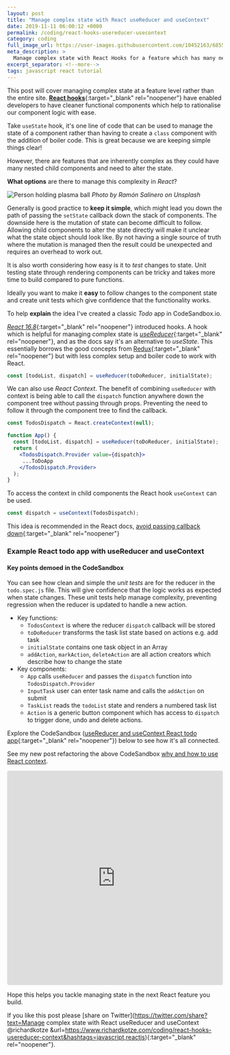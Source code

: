 ```yaml
---
layout: post
title: "Manage complex state with React useReducer and useContext"
date: 2019-11-11 06:00:12 +0000
permalink: /coding/react-hooks-usereducer-usecontext
category: coding
full_image_url: https://user-images.githubusercontent.com/10452163/68551611-a43d0a00-0406-11ea-963e-6f501b6a13ae.jpg
meta_description: >
  Manage complex state with React Hooks for a feature which has many nested child components. Combining useReducer and useContext.
excerpt_separator: <!--more-->
tags: javascript react tutorial
---
```


This post will cover managing complex state at a feature level rather than the entire site. [**React hooks**](https://reactjs.org/docs/hooks-intro.html){:target="\_blank" rel="noopener"} have enabled developers to have cleaner functional components which help to rationalise our component logic with ease.

Take `useState` hook, it's one line of code that can be used to manage the state of a component rather than having to create a `class` component with the addition of boiler code. This is great because we are keeping simple things clear!

However, there are features that are inherently complex as they could have many nested child components and need to alter the state.

**What options** are there to manage this complexity in _React_?

<!--more-->

![Person holding plasma ball](https://user-images.githubusercontent.com/10452163/68551611-a43d0a00-0406-11ea-963e-6f501b6a13ae.jpg)
_Photo by Ramón Salinero on Unsplash_

Generally is good practice to **keep it simple**, which might lead you down the path of passing the `setState` callback down the stack of components. The downside here is the mutation of state can become difficult to follow. Allowing child components to alter the state directly will make it unclear what the state object should look like. By not having a single source of truth where the mutation is managed then the result could be unexpected and requires an overhead to work out. 

It is also worth considering how easy is it to _test_ changes to state. Unit testing state through rendering components can be tricky and takes more time to build compared to pure functions.

Ideally you want to make it **easy** to follow changes to the component state and create unit tests which give confidence that the functionality works.

To help **explain** the idea I've created a classic _Todo_ app in CodeSandbox.io.

[_React 16.8_](https://github.com/facebook/react/blob/master/CHANGELOG.md#1680-february-6-2019){:target="\_blank" rel="noopener"} introduced hooks. A hook which is helpful for managing complex state is [_useReducer_](https://reactjs.org/docs/hooks-reference.html#usereducer){:target="\_blank" rel="noopener"}, and as the docs say it's an alternative to _useState_. This essentially borrows the good concepts from [Redux](https://redux.js.org/faq/react-redux){:target="\_blank" rel="noopener"} but with less complex setup and boiler code to work with React. 

```javascript
const [todoList, dispatch] = useReducer(toDoReducer, initialState);
```

We can also use _React Context_. The benefit of combining `useReducer` with context is being able to call the `dispatch` function anywhere down the component tree without passing through props. Preventing the need to follow it through the component tree to find the callback.

```jsx
const TodosDispatch = React.createContext(null);

function App() {
  const [todoList, dispatch] = useReducer(toDoReducer, initialState);
  return (
    <TodosDispatch.Provider value={dispatch}>
     ...ToDoApp
    </TodosDispatch.Provider>
  );
}
```

To access the context in child components the React hook `useContext` can be used.

```javascript
const dispatch = useContext(TodosDispatch);
```

This idea is recommended in the React docs, [avoid passing callback down](https://reactjs.org/docs/hooks-faq.html#how-to-avoid-passing-callbacks-down){:target="\_blank" rel="noopener"}

### Example React todo app with useReducer and useContext

#### **Key points** demoed in the CodeSandbox

You can see how clean and simple the _unit tests_ are for the reducer in the `todo.spec.js` file. This will give confidence that the logic works as expected when state changes. These unit tests help manage complexity, preventing regression when the reducer is updated to handle a new action.

- Key functions:
  - `TodosContext` is where the reducer `dispatch` callback will be stored
  - `toDoReducer` transforms the task list state based on actions e.g. add task
  - `initialState` contains one task object in an Array
  - `addAction`, `markAction`, `deleteAction` are all action creators which describe how to change the state
- Key components:
  - `App` calls `useReducer` and passes the `dispatch` function into `TodosDispatch.Provider`
  - `InputTask` user can enter task name and calls the `addAction` on submit
  - `TaskList` reads the `todoList` state and renders a numbered task list
  - `Action` is a generic button component which has access to `dispatch` to trigger done, undo and delete actions.

Explore the CodeSandbox ([useReducer and useContext React todo app](https://codesandbox.io/s/react-todo-reducer-and-context-mz1mo){:target="\_blank" rel="noopener"}) below to see how it's all connected. 

See my new post refactoring the above CodeSandbox [why and how to use React context](/coding/why-how-use-react-context).

<iframe
     src="https://codesandbox.io/embed/todo-reducer-and-context-mz1mo?autoresize=1&fontsize=14"
     style="width:100%; height:500px; border:0; border-radius: 4px; overflow:hidden;"
     title="todo-reducer-and-context"
     allow="geolocation; microphone; camera; midi; vr; accelerometer; gyroscope; payment; ambient-light-sensor; encrypted-media; usb"
     sandbox="allow-modals allow-forms allow-popups allow-scripts allow-same-origin"
   ></iframe>

Hope this helps you tackle managing state in the next React feature you build.

If you like this post please [share on Twitter](https://twitter.com/share?text=Manage complex state with React useReducer and useContext @richardkotze &url=https://www.richardkotze.com/coding/react-hooks-usereducer-context&hashtags=javascript,reactjs){:target="\_blank" rel="noopener"}.

